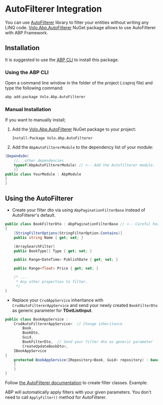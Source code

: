 # AutoFilterer Integration

You can use [AutoFilterer](https://github.com/enisn/AutoFilterer) library to filter your entities without writing any LINQ code. [Volo.Abp.AutoFilterer](https://www.nuget.org/packages/Volo.Abp.AutoFilterer) NuGet package allows to use AutoFilterer with ABP Framework.

## Installation

It is suggested to use the [ABP CLI](CLI.md) to install this package.

### Using the ABP CLI

Open a command line window in the folder of the project (.csproj file) and type the following command:

````bash
abp add-package Volo.Abp.AutoFilterer
````

### Manual Installation

If you want to manually install;

1. Add the [Volo.Abp.AutoFilterer](https://www.nuget.org/packages/Volo.Abp.AutoFilterer) NuGet package to your project:

   ````
   Install-Package Volo.Abp.AutoFilterer
   ````

2.  Add the `AbpAutoFiltererModule` to the dependency list of your module:

````csharp
[DependsOn(
    //...other dependencies
    typeof(AbpAutoFiltererModule) // <-- Add the Autofilterer module.
    )]
public class YourModule : AbpModule
{
}
````

## Using the AutoFilterer

- Create your filter dto via using `AbpPaginationFilterBase` instead of AutoFilterer's default.

```csharp
public class BookFilterDto : AbpPaginationFilterBase // <-- Careful here
{
    [StringFilterOptions(StringFilterOption.Contains)]
    public string Name { get; set; }

    [ArraySearchFilter]
    public BookType[] Type { get; set; }

    public Range<DateTime> PublishDate { get; set; }

    public Range<float> Price { get; set; }

    /* ... 
     * Any other properties to filter.
     */
}
```

- Replace your `CrudAppService` inheritance with `CrudAutoFiltererAppService` and send your newly created `BookFilterDto` as generic parameter for **TGetListInput**.


```csharp
public class BookAppService :
    CrudAutoFiltererAppService<  // Change inheritance
        Book,
        BookDto,
        Guid, 
        BookFilterDto,  // Send your filter dto as generic parameter
        CreateUpdateBookDto>,
    IBookAppService
{
    protected BookAppService(IRepository<Book, Guid> repository) : base(repository)
    {
    }
}
```

Follow [the AutoFilterer documentation](https://github.com/enisn/AutoFilterer/wiki) to create filter classes.  Example:

ABP will automatically apply filters with your given parameters. You don't need to call `ApplyFilter()` method for AutoFilterer.
